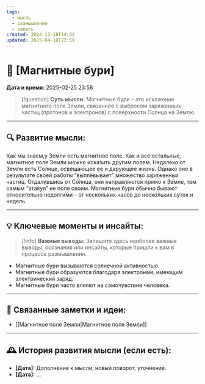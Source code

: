 ```yaml
---
tags:
  - мысль
  - размышление
  - запись
created: 2024-12-18T14:32
updated: 2025-04-18T22:59
---
```


# 💭  [Магнитные бури]

**Дата и время:** 2025-02-25 23:58

> [!question] **Суть мысли:**
> Магнитные бури – это искажение магнитного поля Земли, связанное с выбросом заряженных частиц (протонов и электронов) с поверхности Солнца на Землю.

---

## 🔍 Развитие мысли:

Как мы знаем,у Земли есть магнитное поле. Как и все остальные, магнитное поле Земли можно исказить другим полем.
Недалеко от Земли есть Солнце, освещающее ее и дарующее жизнь. Однако оно в результате своей работы “выплёвывает” множество заряженных частиц. Отдалившись от Солнца, они направляются прямо к Земле, тем самым “атакуя” ее поле своим. Магнитные бури обычно бывают относительно недолгими – от нескольких часов до нескольких суток и недель.

---

## 💡 Ключевые моменты и инсайты:

> [!info] **Важные выводы:**
> Запишите здесь наиболее важные выводы, осознания или инсайты, которые пришли к вам в процессе размышления.

- Магнитные бури вызываются солнечной активностью.
- Магнитные бури образуются благодаря электронам, имеющим электрический заряд. 
- Магнитные бури часто влияют на самочувствие человека.

---

## 🔄 Связанные заметки и идеи:

- [[Магнитное поле Земли|Магнитное поле Земли]]

---

## 🕰️ История развития мысли (если есть):

* **[Дата]:**  Дополнение к мысли, новый поворот, уточнение.
* **[Дата]:**  ...
